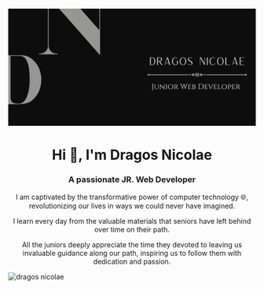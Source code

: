 ![logo](hero-hub.png)

<h1 align="center">Hi 🤝, I'm Dragos Nicolae</h1>
<h3 align="center">A passionate JR. Web Developer</h3>
<p align="center">I am captivated by the transformative power of computer technology 🌐, revolutionizing our lives in ways we could never have imagined.</p>
<p align="center">I learn every day from the valuable materials that seniors have left behind over time on their path.</p>
<p align="center">All the juniors deeply appreciate the time they devoted to leaving us invaluable guidance along our path, inspiring us to follow them with dedication and passion.</p>
<img src="https://komarev.com/ghpvc/?username=barocoCode&label=Profile%20views&color=0e75b6&style=flat" alt="dragos nicolae" /> 
